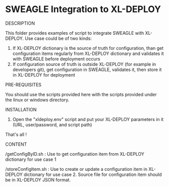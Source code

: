 # SWEAGLE Integration to XL-DEPLOY

DESCRIPTION

This folder provides examples of script to integrate SWEAGLE with XL-DEPLOY.
Use case could be of two kinds:
1. If XL-DEPLOY dictionary is the source of truth for configuration, than get configuration items regularly from XL-DEPLOY dictionary and validates it with SWEAGLE before deployment occurs
2. If configuration source of truth is outside XL-DEPLOY (for example in developers git), get configuration in SWEAGLE, validates it, then store it in XL-DEPLOY for deployment


PRE-REQUISITES

You should use the scripts provided here with the scripts provided under the linux or windows directory.


INSTALLATION

1. Open the "xldeploy.env" script and put your XL-DEPLOY parameters in it (URL, user/password, and script path)

That's all !


CONTENT

/getConfigByID.sh : Use to get configuration item from XL-DEPLOY dictionary for use case 1

/storeConfigItem.sh : Use to create or update a configuration item in XL-DEPLOY dictionary for use case 2.
Source file for configuration item should be in XL-DEPLOY JSON format.
